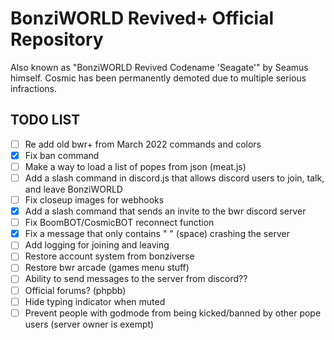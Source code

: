 # BonziWORLD Revived+ Official Repository

Also known as "BonziWORLD Revived Codename 'Seagate'" by Seamus himself.
Cosmic has been permanently demoted due to multiple serious infractions.

## TODO LIST
- [ ] Re add old bwr+ from March 2022 commands and colors
- [x] Fix ban command
- [ ] Make a way to load a list of popes from json (meat.js)
- [ ] Add a slash command in discord.js that allows discord users to join, talk, and leave BonziWORLD
- [ ] Fix closeup images for webhooks
- [x] Add a slash command that sends an invite to the bwr discord server
- [ ] Fix BoomBOT/CosmicBOT reconnect function
- [x] Fix a message that only contains " " (space) crashing the server
- [ ] Add logging for joining and leaving
- [ ] Restore account system from bonziverse
- [ ] Restore bwr arcade (games menu stuff)
- [ ] Ability to send messages to the server from discord??
- [ ] Official forums? (phpbb)
- [ ] Hide typing indicator when muted
- [ ] Prevent people with godmode from being kicked/banned by other pope users (server owner is exempt)
